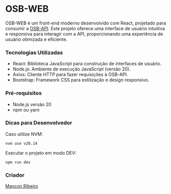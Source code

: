# OSB-WEB

OSB-WEB é um front-end moderno desenvolvido com React, projetado para consumir a [OSB-API](https://github.com/luis-olivetti/osb-api). Este projeto oferece uma interface de usuário intuitiva e responsiva para interagir com a API, proporcionando uma experiência de usuário otimizada e eficiente.

### Tecnologias Utilizadas
- React: Biblioteca JavaScript para construção de interfaces de usuário.
- Node.js: Ambiente de execução JavaScript (versão 20).
- Axios: Cliente HTTP para fazer requisições à OSB-API.
- Bootstrap: Framework CSS para estilização e design responsivo.

### Pré-requisitos
- Node.js versão 20
- npm ou yarn

### Dicas para Desenvolvedor

Caso utilize NVM:

```shell
nvm use v20.14
```

Executar o projeto em modo DEV:

```shell
npm run dev
```

### Criador

[Maycon Ribeiro](https://github.com/MayconRRibeiro)